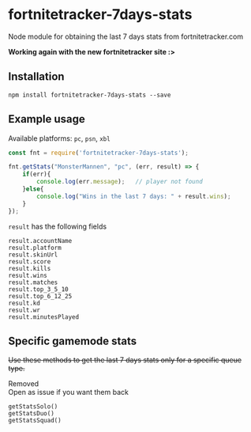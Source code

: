 # fortnitetracker-7days-stats
Node module for obtaining the last 7 days stats from fortnitetracker.com  

**Working again with the new fortnitetracker site :>**

## Installation

```
npm install fortnitetracker-7days-stats --save
```

## Example usage

Available platforms: `pc`, `psn`, `xbl`

```javascript
const fnt = require('fortnitetracker-7days-stats');

fnt.getStats("MonsterMannen", "pc", (err, result) => {
    if(err){
        console.log(err.message);   // player not found
    }else{
        console.log("Wins in the last 7 days: " + result.wins);
    }
});

```

`result` has the following fields

```
result.accountName
result.platform
result.skinUrl
result.score
result.kills
result.wins
result.matches
result.top_3_5_10
result.top_6_12_25
result.kd
result.wr
result.minutesPlayed
```


## Specific gamemode stats

~~Use these methods to get the last 7 days stats only for a specific queue type.~~  

Removed  
Open as issue if you want them back

`getStatsSolo()`  
`getStatsDuo()`  
`getStatsSquad()`
